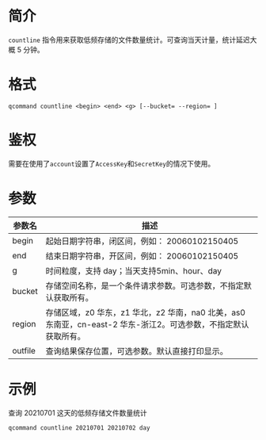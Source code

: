 # 简介

`countline` 指令用来获取低频存储的文件数量统计。可查询当天计量，统计延迟大概 5 分钟。


# 格式
```
qcommand countline <begin> <end> <g> [--bucket= --region= ]
```

# 鉴权

需要在使用了`account`设置了`AccessKey`和`SecretKey`的情况下使用。

# 参数

|参数名|描述|
|-----|-----|
|begin|起始日期字符串，闭区间，例如： 20060102150405|
|end| 结束日期字符串，开区间，例如： 20060102150405|
|g|时间粒度，支持 day；当天支持5min、hour、day|
|bucket|存储空间名称，是一个条件请求参数。可选参数，不指定默认获取所有。|
|region|存储区域，z0 华东，z1 华北，z2 华南，na0 北美，as0 东南亚，cn-east-2 华东-浙江2。可选参数，不指定默认获取所有。|
|outfile| 查询结果保存位置，可选参数。默认直接打印显示。|


# 示例

查询 20210701 这天的低频存储文件数量统计
```
qcommand countline 20210701 20210702 day
```

